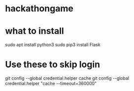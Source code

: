 # hackathongame

# what to install
sudo apt install python3
sudo pip3 install Flask

# Use these to skip login
git config --global credential.helper cache
git config --global credential.helper "cache --timeout=360000"
